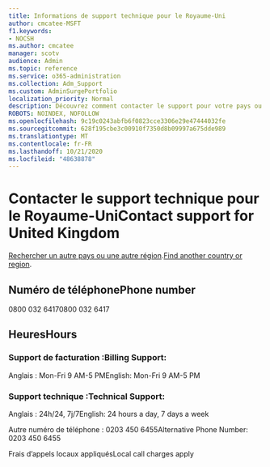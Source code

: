 ```yaml
---
title: Informations de support technique pour le Royaume-Uni
author: cmcatee-MSFT
f1.keywords:
- NOCSH
ms.author: cmcatee
manager: scotv
audience: Admin
ms.topic: reference
ms.service: o365-administration
ms.collection: Adm_Support
ms.custom: AdminSurgePortfolio
localization_priority: Normal
description: Découvrez comment contacter le support pour votre pays ou région.
ROBOTS: NOINDEX, NOFOLLOW
ms.openlocfilehash: 9c19c0243abfb6f0823cce3306e29e47444032fe
ms.sourcegitcommit: 628f195cbe3c00910f7350d8b09997a675dde989
ms.translationtype: MT
ms.contentlocale: fr-FR
ms.lasthandoff: 10/21/2020
ms.locfileid: "48638878"
---
```

# <a name="contact-support-for-united-kingdom"></a><span data-ttu-id="b07ab-103">Contacter le support technique pour le Royaume-Uni</span><span class="sxs-lookup"><span data-stu-id="b07ab-103">Contact support for United Kingdom</span></span>

<span data-ttu-id="b07ab-104">[Rechercher un autre pays ou une autre région](../contact-support-for-business-products.md).</span><span class="sxs-lookup"><span data-stu-id="b07ab-104">[Find another country or region](../contact-support-for-business-products.md).</span></span>

## <a name="phone-number"></a><span data-ttu-id="b07ab-105">Numéro de téléphone</span><span class="sxs-lookup"><span data-stu-id="b07ab-105">Phone number</span></span>
<span data-ttu-id="b07ab-106">0800 032 6417</span><span class="sxs-lookup"><span data-stu-id="b07ab-106">0800 032 6417</span></span>

## <a name="hours"></a><span data-ttu-id="b07ab-107">Heures</span><span class="sxs-lookup"><span data-stu-id="b07ab-107">Hours</span></span>
### <a name="billing-support"></a><span data-ttu-id="b07ab-108">Support de facturation :</span><span class="sxs-lookup"><span data-stu-id="b07ab-108">Billing Support:</span></span>

<span data-ttu-id="b07ab-109">Anglais : Mon-Fri 9 AM-5 PM</span><span class="sxs-lookup"><span data-stu-id="b07ab-109">English: Mon-Fri 9 AM-5 PM</span></span>

### <a name="technical-support"></a><span data-ttu-id="b07ab-110">Support technique :</span><span class="sxs-lookup"><span data-stu-id="b07ab-110">Technical Support:</span></span>

<span data-ttu-id="b07ab-111">Anglais : 24h/24, 7j/7</span><span class="sxs-lookup"><span data-stu-id="b07ab-111">English: 24 hours a day, 7 days a week</span></span>

<span data-ttu-id="b07ab-112">Autre numéro de téléphone : 0203 450 6455</span><span class="sxs-lookup"><span data-stu-id="b07ab-112">Alternative Phone Number: 0203 450 6455</span></span>

<span data-ttu-id="b07ab-113">Frais d’appels locaux appliqués</span><span class="sxs-lookup"><span data-stu-id="b07ab-113">Local call charges apply</span></span>
